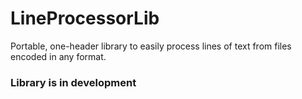 LineProcessorLib
================

Portable, one-header library to easily process lines of text from files encoded in any format.


### Library is in development ###


